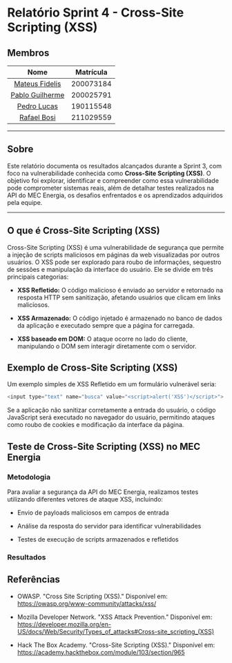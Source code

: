 # Relatório Sprint 4 - Cross-Site Scripting (XSS)

## Membros

| Nome | Matrícula |
| :--: | :-------: |
| [Mateus Fidelis](https://github.com/MatsFidelis) | 200073184 |
| [Pablo Guilherme](https://github.com/PabloGJBS) | 200025791 |
| [Pedro Lucas](https://github.com/AlefMemTav)     | 190115548 |
| [Rafael Bosi](https://github.com/strangeunit28) | 211029559 |

---

## Sobre 

Este relatório documenta os resultados alcançados durante a Sprint 3, com foco na vulnerabilidade conhecida como **Cross-Site Scripting (XSS)**. O objetivo foi explorar, identificar e compreender como essa vulnerabilidade pode comprometer sistemas reais, além de detalhar testes realizados na API do MEC Energia, os desafios enfrentados e os aprendizados adquiridos pela equipe.

---

## O que é Cross-Site Scripting (XSS)

Cross-Site Scripting (XSS) é uma vulnerabilidade de segurança que permite a injeção de scripts maliciosos em páginas da web visualizadas por outros usuários. O XSS pode ser explorado para roubo de informações, sequestro de sessões e manipulação da interface do usuário. Ele se divide em três principais categorias:

- **XSS Refletido:** O código malicioso é enviado ao servidor e retornado na resposta HTTP sem sanitização, afetando usuários que clicam em links maliciosos.

- **XSS Armazenado:** O código injetado é armazenado no banco de dados da aplicação e executado sempre que a página for carregada.

- **XSS baseado em DOM:** O ataque ocorre no lado do cliente, manipulando o DOM sem interagir diretamente com o servidor.

## Exemplo de Cross-Site Scripting (XSS)

Um exemplo simples de XSS Refletido em um formulário vulnerável seria:

```JavaScript
<input type="text" name="busca" value="<script>alert('XSS')</script>">
```
Se a aplicação não sanitizar corretamente a entrada do usuário, o código JavaScript será executado no navegador do usuário, permitindo ataques como roubo de cookies e modificação da interface da página.

## Teste de Cross-Site Scripting (XSS) no MEC Energia

### Metodologia

Para avaliar a segurança da API do MEC Energia, realizamos testes utilizando diferentes vetores de ataque XSS, incluindo:

- Envio de payloads maliciosos em campos de entrada

- Análise da resposta do servidor para identificar vulnerabilidades

- Testes de execução de scripts armazenados e refletidos

### Resultados

## Referências

- OWASP. "Cross Site Scripting (XSS)." Disponível em: https://owasp.org/www-community/attacks/xss/

- Mozilla Developer Network. "XSS Attack Prevention." Disponível em: https://developer.mozilla.org/en-US/docs/Web/Security/Types_of_attacks#Cross-site_scripting_(XSS)

- Hack The Box Academy. "Cross-Site Scripting (XSS)." Disponível em: https://academy.hackthebox.com/module/103/section/965

